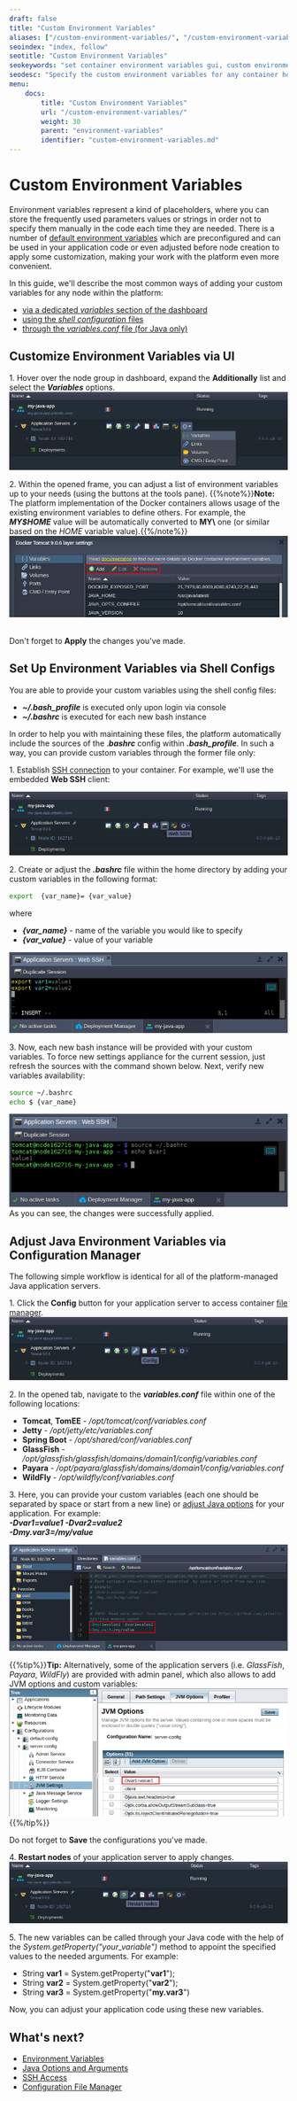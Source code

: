 ```yaml
---
draft: false
title: "Custom Environment Variables"
aliases: ["/custom-environment-variables/", "/custom-environment-variables-java/", "/custom-environment-variables-ssh/", "/custom-variables-glassfish/", "/custom-variables-tomcat-jetty/", "/environment-variables-in-glassfish/"]
seoindex: "index, follow"
seotitle: "Custom Environment Variables"
seokeywords: "set container environment variables gui, custom environment variables via ui and ssh, manage container environment variables gui, custom container environment variables gui, custom container environment variables dashboard, adjust container environment variables ssh, set container environment variables ssh, adjust container environment variables gui, custom variables via ui ssh, custom container environment variables ssh, manage container environment variables ssh, how to create custom variable paas, set custom variables paas, manage custom variables paas, custom environment variables paas, custom variables paas, adjust custom variables paas"
seodesc: "Specify the custom environment variables for any container hosted at the platform, which allows to use them in your applications. Check out three convenient ways to provide custom variables for your containers."
menu: 
    docs:
        title: "Custom Environment Variables"
        url: "/custom-environment-variables/"
        weight: 30
        parent: "environment-variables"
        identifier: "custom-environment-variables.md"
---
```


# Custom Environment Variables
Environment variables represent a kind of placeholders, where you can store the frequently used parameters values or strings in order not to specify them manually in the code each time they are needed. There is a number of [default environment variables](/environment-variables) which are preconfigured and can be used in your application code or even adjusted before node creation to apply some customization, making your work with the platform even more convenient.

In this guide, we'll describe the most common ways of adding your custom variables for any node within the platform:

* [via a dedicated *variables* section of the dashboard](#dashboard)
* [using the *shell configuration* files](#shell)
* [through the *variables.conf* file (for Java only)](#java)

## Customize Environment Variables via UI

1\. Hover over the node group in dashboard, expand the **Additionally** list and select the ***Variables*** options.
![environment variables dashboard](01-environment-variables-dashboard.png)

2\. Within the opened frame, you can adjust a list of environment variables up to your needs (using the buttons at the tools pane).
{{%note%}}**Note:** The platform implementation of the Docker containers allows usage of the existing environment variables to define others. For example, the ***MY$HOME*** value will be automatically converted to __**MY\\**__ one (or similar based on the *HOME* variable value).{{%/note%}}
![manage environment variables ui](02-manage-environment-variables-via-ui.png) 

<a id="shell"></a>  
Don't forget to **Apply** the changes you've made.

## Set Up Environment Variables via Shell Configs

You are able to provide your custom variables using the shell config files:

* ***~/.bash_profile*** is executed only upon login via console
* ***~/.bashrc*** is executed for each new bash instance
  
In order to help you with maintaining these files, the platform automatically include the sources of the .***bashrc*** config within ***.bash_profile***. In such a way, you can provide custom variables through the former file only:

1\. Establish [SSH connection](/ssh-access) to your container. For example, we'll use the embedded **Web SSH** client:

![web ssh button](03-web-ssh-button.png)

2\. Create or adjust the ***.bashrc*** file within the home directory by adding your custom variables in the following format:
```bash
export  {var_name}= {var_value}
```
where

* ***{var_name}*** - name of the variable you would like to specify  
* ***{var_value}*** - value of your variable

![export custom variables via shell](04-export-custom-variables-ssh.png)

3\. Now, each new bash instance will be provided with your custom variables. To force new settings appliance for the current session, just refresh the sources with the command shown below. Next, verify new variables availability:
```bash
source ~/.bashrc  
echo $ {var_name}
```

![verify custom variable availability ssh](05-verify-custom-variables-availability-ssh.png)
<a id="java"></a>
As you can see, the changes were successfully applied.

## Adjust Java Environment Variables via Configuration Manager

The following simple workflow is identical for all of the platform-managed Java application servers.

1\. Click the **Config** button for your application server to access container [file manager](/configuration-file-manager).
![configuration file manager button](06-configuration-file-manager-button.png)

2\. In the opened tab, navigate to the ***variables.conf*** file within one of the following locations:

* **Tomcat**, **TomEE** - */opt/tomcat/conf/variables.conf*
* **Jetty** - */opt/jetty/etc/variables.conf*
* **Spring Boot** - */opt/shared/conf/variables.conf*
* **GlassFish** - */opt/glassfish/glassfish/domains/domain1/config/variables.conf*
* **Payara** - */opt/payara/glassfish/domains/domain1/config/variables.conf*
* **WildFly** - */opt/wildfly/conf/variables.conf*

3\. Here, you can provide your custom variables (each one should be separated by space or start from a new line) or [adjust Java options](/java-options-arguments) for your application. For example:  
***-Dvar1=value1 -Dvar2=value2***  
***-Dmy.var3=/my/value***

![custom environment variables java](07-custom-environment-variables-java.png)

{{%tip%}}**Tip:** Alternatively, some of the application servers (i.e. *GlassFish*, *Payara*, *WildFly*) are provided with admin panel, which also allows to add JVM options and custom variables:
![custom variables glassfish admin panel](08-custom-variables-glassfish-admin-panel.png){{%/tip%}}

Do not forget to **Save** the configurations you've made.

4\. **Restart nodes** of your application server to apply changes.
![restart nodes button](09-restart-nodes-button.png)

5\. The new variables can be called through your Java code with the help of the *System.getProperty("your_variable")* method to appoint the specified values to the needed arguments. For example:

* String **var1** = System.getProperty("**var1**");
* String **var2** = System.getProperty("**var2**");
* String **var3** = System.getProperty("**my.var3**")

Now, you can adjust your application code using these new variables.

## What's next?
* [Environment Variables](/environment-variables/)
* [Java Options and Arguments](/java-options-arguments/)
* [SSH Access](/ssh-access/)
* [Configuration File Manager](/configuration-file-manager/)